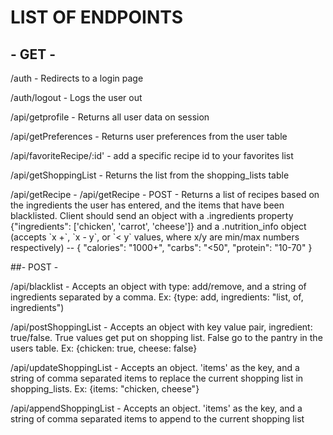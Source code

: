 # LIST OF ENDPOINTS

## - GET - 
/auth - Redirects to a login page

/auth/logout - Logs the user out

/api/getprofile - Returns all user data on session

/api/getPreferences - Returns user preferences from the user table

/api/favoriteRecipe/:id' - add a specific recipe id to your favorites list

/api/getShoppingList - Returns the list from the shopping_lists table

/api/getRecipe -  /api/getRecipe - POST - Returns a list of recipes based on the ingredients the user has entered, and the items that have been blacklisted. 
    Client should send an object with a .ingredients property {"ingredients": ['chicken', 'carrot', 'cheese']} and a .nutrition_info object 
    (accepts \`x +\`, \`x - y\`, or \`< y\` values, where x/y are min/max numbers respectively) -- { "calories": "1000+", "carbs": "<50", "protein": "10-70" } 

##- POST -

/api/blacklist - Accepts an object with type: add/remove, and a string of ingredients separated by a comma.  Ex: {type: add, ingredients: "list, of, ingredients")

/api/postShoppingList - Accepts an object with key value pair, ingredient: true/false.  True values get put on shopping list.  False go to the pantry in the users table.  Ex: {chicken: true, cheese: false}

/api/updateShoppingList - Accepts an object. 'items' as the key, and a string of comma separated items to replace the current shopping list in shopping_lists.  Ex: {items: "chicken, cheese"}

/api/appendShoppingList - Accepts an object. 'items' as the key, and a string of comma separated items to append to the current shopping list